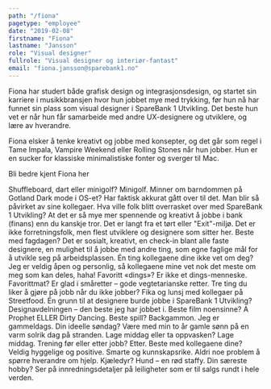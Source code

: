 ```yaml
---
path: "/fiona"
pagetype: "employee"
date: "2019-02-08"
firstname: "Fiona"
lastname: "Jansson"
role: "Visual designer"
fullrole: "Visual designer og interiør-fantast"
email: "fiona.jansson@sparebank1.no"
---
```


Fiona har studert både grafisk design og integrasjonsdesign, og startet sin karriere i musikkbransjen hvor hun jobbet mye med trykking, før hun nå har funnet sin plass som visual designer i SpareBank 1 Utvikling. Det beste hun vet er når hun får samarbeide med andre UX-designere og utviklere, og lære av hverandre.

Fiona elsker å tenke kreativt og jobbe med konsepter, og det går som regel i Tame Impala, Vampire Weekend eller Rolling Stones når hun jobber. Hun er en sucker for klassiske minimalistiske fonter og sverger til Mac.

Bli bedre kjent Fiona her

Shuffleboard, dart eller minigolf? Minigolf. Minner om barndommen på Gotland
Dark mode i OS-et? Har faktisk akkurat gått over til det. Man blir så påvirket av sine kollegaer. 
Hva ville folk blitt overrasket over med SpareBank 1 Utvikling? At det er så mye mer spennende og kreativt å jobbe i bank (finans) enn du kanskje tror. Det er langt fra et tørt eller "Exit"-miljø. Det er ikke forretningsfolk, men flest utviklere og designere som sitter her.
Beste med fagdagen? Det er sosialt, kreativt, en check-in blant alle faste designere, en mulighet til å jobbe med andre ting, som egne faglige mål for å utvikle seg på arbeidsplassen.
Én ting kollegaene dine ikke vet om deg?  Jeg er veldig åpen og personlig, så kollegaene mine vet nok det meste om meg som kan deles, haha!
Favoritt «dings»? Er ikke et dings-menneske.
Favorittmat? Er glad i småretter – gode vegtetarianske retter.
Tre ting du liker å gjøre på jobb når du ikke jobber? Fika og lunsj med kollegaer på Streetfood.
Én grunn til at designere burde jobbe i SpareBank 1 Utvikling? Designavdelningen – den beste jeg har jobbet i.
Beste film noensinne? A Prophet ELLER Dirty Dancing.
Beste spill? Backgammon. Jeg er gammeldags.
Din ideelle søndag? Være med min to år gamle sønn på en varm solrik dag på stranden.
Lage middag eller ta oppvasken? Lage middag.
Trening før eller etter jobb? Etter.
Beste med kollegaene dine? Veldig hyggelige og positive. Smarte og kunnskapsrike. Aldri noe problem å spørre hverandre om hjelp.
Kjæledyr? Hund – en rød staffy.
Din særeste hobby? Ser på innredningsdetaljer på leiligheter som er til salgs rundt i hele verden.